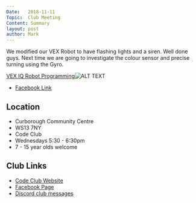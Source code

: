 ```yaml
---
Date:   2018-11-11
Topic:  Club Meeting
Content: Summary
layout: post
author: Mark
---
```

We modified our VEX Robot to have flashing lights and a siren. Well done guys. Next time we are going to investigate the colour sensor and precise turning using the Gyro.

[VEX IQ Robot Programming](https://www.facebook.com/720665616418529/videos/2173213839598873)![ALT TEXT](https://scontent.fbhx6-1.fna.fbcdn.net/v/t15.13418-10/44369292_255837195290963_4481605314596044800_n.jpg?stp=dst-jpg_s720x720&_nc_cat=106&ccb=1-7&_nc_sid=ad6a45&_nc_ohc=MZefWCMVrnQAX9pzQIp&_nc_ht=scontent.fbhx6-1.fna&edm=AKK4YLsEAAAA&oh=00_AfCmsk5erm5VPeJKpgQdL_kxk-Rh5Ha5OiVCdWcmcfbxXA&oe=652ADE6F)

* [Facebook Link](https://www.facebook.com/1481985248595237/posts/1785855398208219/)

## Location

* Curborough Community Centre
* WS13 7NY
* Code Club
* Wednesdays 5:30 - 6:30pm
* 7 - 15 year olds welcome

## Club Links

* [Code Club Website](https://lichfield-code-club.github.io/)
* [Facebook Page](https://www.facebook.com/LichfieldCoders)
* [Discord club messages](https://discord.gg/szz6xGK)

